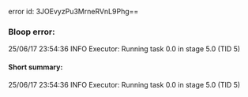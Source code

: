 error id: 3JOEvyzPu3MrneRVnL9Phg==
### Bloop error:

25/06/17 23:54:36 INFO Executor: Running task 0.0 in stage 5.0 (TID 5)
#### Short summary: 

25/06/17 23:54:36 INFO Executor: Running task 0.0 in stage 5.0 (TID 5)